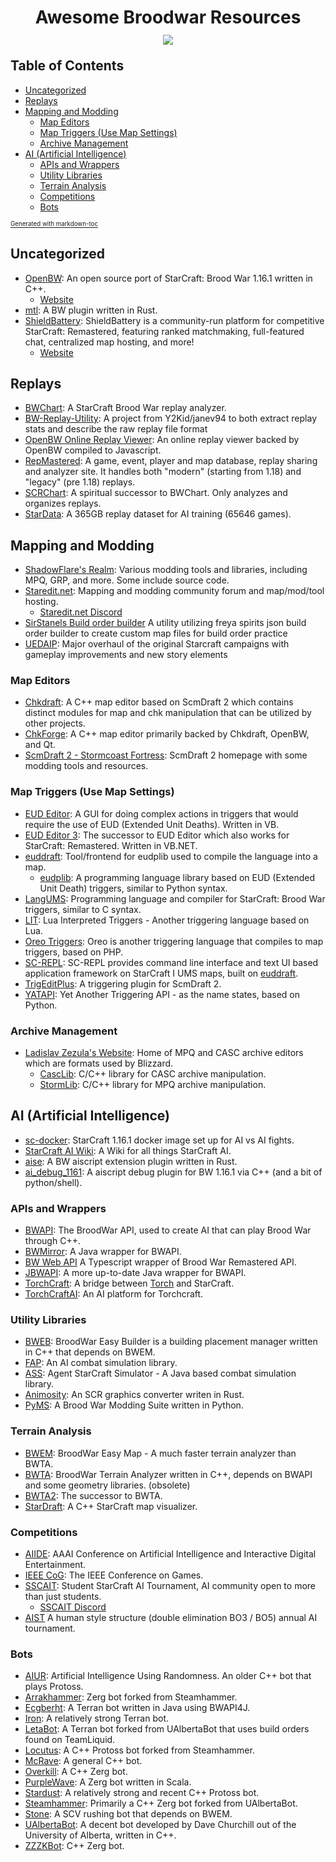 <div style="display: flex; flex-direction: row; align-items: center; justify-content: center;">
  <h1>
    Awesome Broodwar Resources
  </h1>
</div>
<div style="display: flex; flex-direction: row; align-items: center; justify-content: center; height: 0;">

![](https://badgen.net/github/last-commit/TheEngineeringBay/Awesome-Broodwar-Resources)
</div>


## Table of Contents
- [Uncategorized](#uncategorized)
- [Replays](#replays)
- [Mapping and Modding](#mapping-and-modding)
  * [Map Editors](#map-editors)
  * [Map Triggers (Use Map Settings)](#map-triggers-use-map-settings)
  * [Archive Management](#archive-management)
- [AI (Artificial Intelligence)](#ai-artificial-intelligence)
  * [APIs and Wrappers](#apis-and-wrappers)
  * [Utility Libraries](#utility-libraries)
  * [Terrain Analysis](#terrain-analysis)
  * [Competitions](#competitions)
  * [Bots](#bots)
  
<sup><sub>[Generated with markdown-toc](http://ecotrust-canada.github.io/markdown-toc/)

## Uncategorized
- [OpenBW](https://github.com/OpenBW/openbw): An open source port of StarCraft: Brood War 1.16.1 written in C++.
  - [Website](http://www.openbw.com/)
- [mtl](https://github.com/neivv/mtl): A BW plugin written in Rust.
- [ShieldBattery](https://github.com/ShieldBattery/ShieldBattery): ShieldBattery is a community-run platform for competitive StarCraft: Remastered, featuring ranked matchmaking, full-featured chat, centralized map hosting, and more!
  - [Website](https://shieldbattery.net/)

## Replays
- [BWChart](https://bwchart.wordpress.com/): A StarCraft Brood War replay analyzer.
- [BW-Replay-Utility](https://github.com/janev94/BW-Replay-Utilities): A project from Y2Kid/janev94 to both extract replay stats and describe the raw replay file format
- [OpenBW Online Replay Viewer](http://www.openbw.com/replay-viewer/): An online replay viewer backed by OpenBW compiled to Javascript.
- [RepMastered](repmastered.icza.net): A game, event, player and map database, replay sharing and analyzer site. It handles both "modern" (starting from 1.18) and "legacy" (pre 1.18) replays.
- [SCRChart](https://www.scrchart.com/): A spiritual successor to BWChart. Only analyzes and organizes replays.
- [StarData](https://github.com/TorchCraft/StarData): A 365GB replay dataset for AI training (65646 games).

## Mapping and Modding
- [ShadowFlare's Realm](https://sfsrealm.hopto.org/): Various modding tools and libraries, including MPQ, GRP, and more. Some include source code.
- [Staredit.net](http://www.staredit.net/): Mapping and modding community forum and map/mod/tool hosting.
  - [Staredit.net Discord](https://discord.gg/rKs3NDc)
- [SirStanels Build order builder](https://sirstanel.github.io/) A utility utilizing freya spirits json build order builder to create custom map files for build order practice
- [UEDAIP](http://www.staredit.net/topic/17383/):  Major overhaul of the original Starcraft campaigns with gameplay improvements and new story elements

### Map Editors
- [Chkdraft](https://github.com/jjf28/Chkdraft): A C++ map editor based on ScmDraft 2 which contains distinct modules for map and chk manipulation that can be utilized by other projects.
- [ChkForge](https://github.com/heinermann/ChkForge): A C++ map editor primarily backed by Chkdraft, OpenBW, and Qt.
- [ScmDraft 2 - Stormcoast Fortress](http://www.stormcoast-fortress.net/): ScmDraft 2 homepage with some modding tools and resources.
 
### Map Triggers (Use Map Settings)
- [EUD Editor](https://github.com/Buizz/EUDEditor): A GUI for doing complex actions in triggers that would require the use of EUD (Extended Unit Deaths). Written in VB.
- [EUD Editor 3](https://github.com/Buizz/EUD-Editor-3): The successor to EUD Editor which also works for StarCraft: Remastered. Written in VB.NET.
- [euddraft](https://github.com/phu54321/euddraft): Tool/frontend for eudplib used to compile the language into a map.
  - [eudplib](https://github.com/phu54321/eudplib): A programming language library based on EUD (Extended Unit Death) triggers, similar to Python syntax.
- [LangUMS](https://github.com/LangUMS/langums): Programming language and compiler for StarCraft: Brood War triggers, similar to C syntax.
- [LIT](http://www.staredit.net/topic/16432/): Lua Interpreted Triggers - Another triggering language based on Lua.
- [Oreo Triggers](https://github.com/brandonlilly/oreo-triggers): Oreo is another triggering language that compiles to map triggers, based on PHP.
- [SC-REPL](https://github.com/mighty1231/screpl): SC-REPL provides command line interface and text UI based application framework on StarCraft I UMS maps, built on [euddraft](https://github.com/armoha/euddraft).
- [TrigEditPlus](https://github.com/phu54321/TrigEditPlus): A triggering plugin for ScmDraft 2.
- [YATAPI](https://github.com/sethmachine/yatapi): Yet Another Triggering API - as the name states, based on Python.

### Archive Management
- [Ladislav Zezula's Website](http://www.zezula.net/en/fstools/main.html): Home of MPQ and CASC archive editors which are formats used by Blizzard.
  - [CascLib](https://github.com/ladislav-zezula/CascLib): C/C++ library for CASC archive manipulation.
  - [StormLib](https://github.com/ladislav-zezula/StormLib): C/C++ library for MPQ archive manipulation.


## AI (Artificial Intelligence)
- [sc-docker](https://github.com/Games-and-Simulations/sc-docker): StarCraft 1.16.1 docker image set up for AI vs AI fights.
- [StarCraft AI Wiki](http://www.starcraftai.com/): A Wiki for all things StarCraft AI.
- [aise](https://github.com/neivv/aise): A BW aiscript extension plugin written in Rust.
- [ai_debug_1161](https://github.com/neivv/ai_debug_1161): A aiscript debug plugin for BW 1.16.1 via C++ (and a bit of python/shell).

### APIs and Wrappers
- [BWAPI](https://github.com/bwapi/bwapi): The BroodWar API, used to create AI that can play Brood War through C++.
- [BWMirror](https://github.com/vjurenka/BWMirror): A Java wrapper for BWAPI.
- [BW Web API](https://github.com/evanandrewrose/bw-web-api) A Typescript wrapper of Brood War Remastered API.
- [JBWAPI](https://github.com/JavaBWAPI/JBWAPI): A more up-to-date Java wrapper for BWAPI.
- [TorchCraft](https://github.com/TorchCraft/TorchCraft): A bridge between [Torch](https://en.wikipedia.org/wiki/Torch_%28machine_learning%29) and StarCraft.
- [TorchCraftAI](https://github.com/TorchCraft/TorchCraftAI): An AI platform for Torchcraft.

### Utility Libraries
- [BWEB](https://github.com/Cmccrave/BWEB): BroodWar Easy Builder is a building placement manager written in C++ that depends on BWEM.
- [FAP](https://github.com/N00byEdge/FAP): An AI combat simulation library.
- [ASS](https://github.com/JavaBWAPI/ass): Agent StarCraft Simulator - A Java based combat simulation library.
- [Animosity](https://github.com/neivv/animosity): An SCR graphics converter writen in Rust.
- [PyMS](https://github.com/poiuyqwert/PyMS): A Brood War Modding Suite written in Python.

### Terrain Analysis
- [BWEM](http://bwem.sourceforge.net/): BroodWar Easy Map - A much faster terrain analyzer than BWTA.
- [BWTA](https://code.google.com/archive/p/bwta/): BroodWar Terrain Analyzer written in C++, depends on BWAPI and some geometry libraries. (obsolete)
- [BWTA2](https://bitbucket.org/auriarte/bwta2): The successor to BWTA.
- [StarDraft](https://github.com/davechurchill/stardraft): A C++ StarCraft map visualizer.

### Competitions
- [AIIDE](http://www.starcraftaicompetition.com/): AAAI Conference on Artificial Intelligence and Interactive Digital Entertainment.
- [IEEE CoG](https://cilab.gist.ac.kr/sc_competition/): The IEEE Conference on Games.
- [SSCAIT](https://sscaitournament.com/): Student StarCraft AI Tournament, AI community open to more than just students.
  - [SSCAIT Discord](https://discord.gg/quCtpKe)
- [AIST](https://sites.google.com/view/aistarcrafttournament/aist) A human style structure (double elimination BO3 / BO5) annual AI tournament.


### Bots
- [AIUR](https://github.com/richoux/AIUR): Artificial Intelligence Using Randomness. An older C++ bot that plays Protoss.
- [Arrakhammer](https://github.com/avan994/Arrakhammer): Zerg bot forked from Steamhammer.
- [Ecgberht](https://github.com/Jabbo16/Ecgberht): A Terran bot written in Java using BWAPI4J.
- [Iron](http://bwem.sourceforge.net/Iron.html): A relatively strong Terran bot.
- [LetaBot](https://github.com/MartinRooijackers/LetaBot): A Terran bot forked from UAlbertaBot that uses build orders found on TeamLiquid.
- [Locutus](https://github.com/bmnielsen/Locutus): A C++ Protoss bot forked from Steamhammer.
- [McRave](https://github.com/Cmccrave/McRave): A general C++ bot.
- [Overkill](https://github.com/sijiaxu/Overkill): A C++ Zerg bot.
- [PurpleWave](https://github.com/dgant/PurpleWave): A Zerg bot written in Scala.
- [Stardust](https://github.com/bmnielsen/Stardust): A relatively strong and recent C++ Protoss bot.
- [Steamhammer](http://satirist.org/ai/starcraft/steamhammer/): Primarily a C++ Zerg bot forked from UAlbertaBot.
- [Stone](http://bwem.sourceforge.net/Stone.html): A SCV rushing bot that depends on BWEM.
- [UAlbertaBot](https://github.com/davechurchill/ualbertabot): A decent bot developed by Dave Churchill out of the University of Alberta, written in C++.
- [ZZZKBot](https://github.com/chriscoxe/ZZZKBot): C++ Zerg bot.
